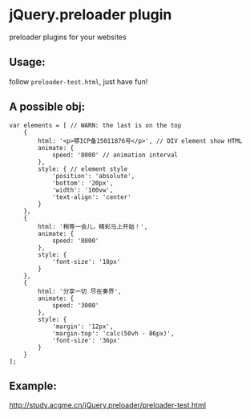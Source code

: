 # jQuery.preloader plugin
preloader plugins for your websites 

## Usage:
follow `preloader-test.html`, just have fun!

## A possible obj:
```
var elements = [ // WARN: the last is on the top
	{
		html: '<p>鄂ICP备15011876号</p>', // DIV element show HTML
		animate: {
			speed: '8000' // animation interval
		},
		style: { // element style
		    'position': 'absolute',
		    'bottom': '20px',
		    'width': '100vw',
		    'text-align': 'center'
		}
	},
	{
		html: '稍等一会儿，精彩马上开始！',
		animate: {
			speed: '8000'
		},
		style: {
			'font-size': '18px'
		}
	},
	{
		html: '分享一切 尽在奏界',
		animate: {
			speed: '3000'
		},
		style: {
			'margin': '12px',
			'margin-top': 'calc(50vh - 86px)',
			'font-size': '36px'
		}
	}
];
```

## Example:

http://study.acgme.cn/jQuery.preloader/preloader-test.html
